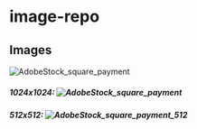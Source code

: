 # image-repo
## Images

![AdobeStock_square_payment](https://github.com/ikhann/images-repo/assets/21182465/e1e41f6b-7f2b-4026-a056-1c6e3bdf68e6)


##### 1024x1024: ![AdobeStock_square_payment](https://github.com/ikhann/images-repo/assets/21182465/6215b4e0-2155-4356-b51b-c705de5b52ef)
##### 512x512: ![AdobeStock_square_payment_512](https://github.com/ikhann/images-repo/assets/21182465/52be66e1-13ad-4425-b99b-b44e151607e3)

